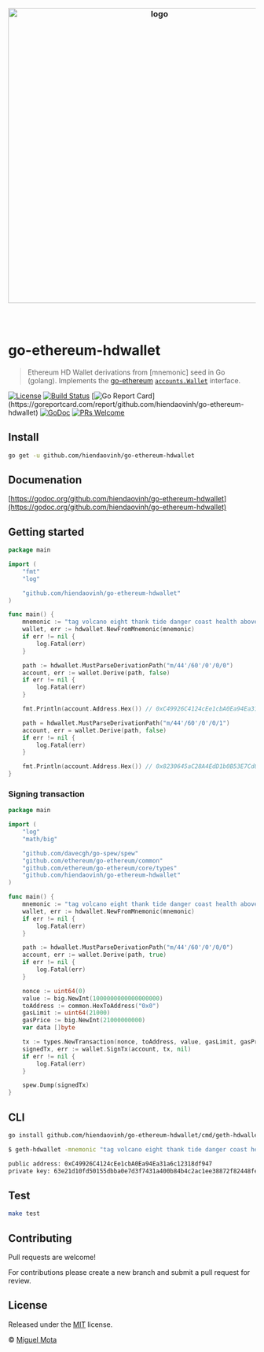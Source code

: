 <h3 align="center">
  <br />
  <img src="https://user-images.githubusercontent.com/168240/51436479-a4cf9e80-1c42-11e9-9af3-3bb827b8f2de.png" alt="logo" width="600" />
  <br />
  <br />
  <br />
</h3>

# go-ethereum-hdwallet

> Ethereum HD Wallet derivations from [mnemonic] seed in Go (golang). Implements the [go-ethereum](https://github.com/ethereum/go-ethereum) [`accounts.Wallet`](https://github.com/ethereum/go-ethereum/blob/master/accounts/accounts.go) interface.

[![License](http://img.shields.io/badge/license-MIT-blue.svg)](https://raw.githubusercontent.com/miguelmota/go-ethereum-hdwallet/master/LICENSE)
[![Build Status](https://travis-ci.org/miguelmota/go-ethereum-hdwallet.svg?branch=master)](https://travis-ci.org/miguelmota/go-ethereum-hdwallet)
[![Go Report Card](https://goreportcard.com/badge/github.com/hiendaovinh/go-ethereum-hdwallet?)](https://goreportcard.com/report/github.com/hiendaovinh/go-ethereum-hdwallet)
[![GoDoc](https://godoc.org/github.com/hiendaovinh/go-ethereum-hdwallet?status.svg)](https://godoc.org/github.com/hiendaovinh/go-ethereum-hdwallet)
[![PRs Welcome](https://img.shields.io/badge/PRs-welcome-brightgreen.svg)](#contributing)

## Install

```bash
go get -u github.com/hiendaovinh/go-ethereum-hdwallet
```

## Documenation

[https://godoc.org/github.com/hiendaovinh/go-ethereum-hdwallet](https://godoc.org/github.com/hiendaovinh/go-ethereum-hdwallet)

## Getting started

```go
package main

import (
	"fmt"
	"log"

	"github.com/hiendaovinh/go-ethereum-hdwallet"
)

func main() {
	mnemonic := "tag volcano eight thank tide danger coast health above argue embrace heavy"
	wallet, err := hdwallet.NewFromMnemonic(mnemonic)
	if err != nil {
		log.Fatal(err)
	}

	path := hdwallet.MustParseDerivationPath("m/44'/60'/0'/0/0")
	account, err := wallet.Derive(path, false)
	if err != nil {
		log.Fatal(err)
	}

	fmt.Println(account.Address.Hex()) // 0xC49926C4124cEe1cbA0Ea94Ea31a6c12318df947

	path = hdwallet.MustParseDerivationPath("m/44'/60'/0'/0/1")
	account, err = wallet.Derive(path, false)
	if err != nil {
		log.Fatal(err)
	}

	fmt.Println(account.Address.Hex()) // 0x8230645aC28A4EdD1b0B53E7Cd8019744E9dD559
}
```

### Signing transaction

```go
package main

import (
	"log"
	"math/big"

	"github.com/davecgh/go-spew/spew"
	"github.com/ethereum/go-ethereum/common"
	"github.com/ethereum/go-ethereum/core/types"
	"github.com/hiendaovinh/go-ethereum-hdwallet"
)

func main() {
	mnemonic := "tag volcano eight thank tide danger coast health above argue embrace heavy"
	wallet, err := hdwallet.NewFromMnemonic(mnemonic)
	if err != nil {
		log.Fatal(err)
	}

	path := hdwallet.MustParseDerivationPath("m/44'/60'/0'/0/0")
	account, err := wallet.Derive(path, true)
	if err != nil {
		log.Fatal(err)
	}

	nonce := uint64(0)
	value := big.NewInt(1000000000000000000)
	toAddress := common.HexToAddress("0x0")
	gasLimit := uint64(21000)
	gasPrice := big.NewInt(21000000000)
	var data []byte

	tx := types.NewTransaction(nonce, toAddress, value, gasLimit, gasPrice, data)
	signedTx, err := wallet.SignTx(account, tx, nil)
	if err != nil {
		log.Fatal(err)
	}

	spew.Dump(signedTx)
}
```

## CLI

```bash
go install github.com/hiendaovinh/go-ethereum-hdwallet/cmd/geth-hdwallet@latest
```

```bash
$ geth-hdwallet -mnemonic "tag volcano eight thank tide danger coast health above argue embrace heavy" -path "m/44'/60'/0'/0/0"

public address: 0xC49926C4124cEe1cbA0Ea94Ea31a6c12318df947
private key: 63e21d10fd50155dbba0e7d3f7431a400b84b4c2ac1ee38872f82448fe3ecfb9
```

## Test

```bash
make test
```

## Contributing

Pull requests are welcome!

For contributions please create a new branch and submit a pull request for review.

## License

Released under the [MIT](./LICENSE) license.

© [Miguel Mota](https://github.com/miguelmota)
